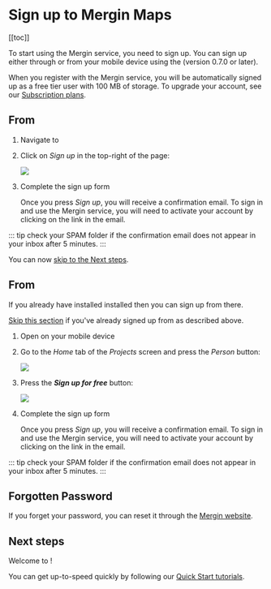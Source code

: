 # Sign up to Mergin Maps
[[toc]]

To start using the Mergin service, you need to sign up. You can sign up either through <MainDomainNameLink /> or from your mobile device using the <MobileAppName /> (version 0.7.0 or later). 

When you register with the Mergin service, you will be automatically signed up as a free tier user with 100 MB of storage. To upgrade your account, see our [Subscription plans](https://public.cloudmergin.com/pricing).


## From <MainDomainName />

1. Navigate to <MainDomainNameLink />

2. Click on *Sign up* in the top-right of the page:

   ![](./mergin-web-register.jpg)
   
3. Complete the sign up form

   Once you press *Sign up*, you will receive a confirmation email. To sign in and use the Mergin service, you will need to activate your account by clicking on the link in the email.

::: tip
check your SPAM folder if the confirmation email does not appear in your inbox after 5 minutes.
:::

   You can now [skip to the Next steps](./index.md#next-steps).


## From <MobileAppName />

If you already have installed <MobileAppName /> installed then you can sign up from there.

[Skip this section](./index.md#next-steps) if you've already signed up from <MainDomainName /> as described above.

1. Open <MobileAppName /> on your mobile device

2. Go to the *Home* tab of the *Projects* screen and press the *Person* button:

   ![](./merginmaps-mobile-person-button.jpg)
   
3. Press the ***Sign up for free*** button:
   
   ![](./merginmaps-mobile-sign-up.jpg)
   
4. Complete the sign up form

   Once you press *Sign up*, you will receive a confirmation email. To sign in and use the Mergin service, you will need to activate your account by clicking on the link in the email.

::: tip
check your SPAM folder if the confirmation email does not appear in your inbox after 5 minutes.
:::


## Forgotten Password

If you forget your password, you can reset it through the [Mergin website](https://public.cloudmergin.com/login/reset).


## Next steps

Welcome to <MainPlatformName />!

You can get up-to-speed quickly by following our [Quick Start tutorials](../../tutorials/capturing-first-data/index.md).
